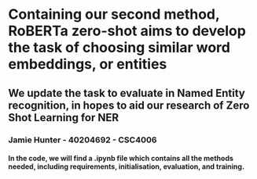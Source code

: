 # Containing our second method, RoBERTa zero-shot aims to develop the task of choosing similar word embeddings, or entities
## We update the task to evaluate in Named Entity recognition, in hopes to aid our research of Zero Shot Learning for NER

### Jamie Hunter - 40204692 - CSC4006

#### In the code, we will find a .ipynb file which contains all the methods needed, including requirements, initialisation, evaluation, and training.

